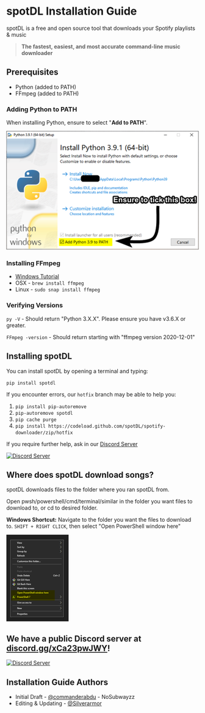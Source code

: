 # spotDL Installation Guide

spotDL is a free and open source tool that downloads your Spotify playlists & music
> **The fastest, easiest, and most accurate command-line music downloader**

## Prerequisites

- Python (added to PATH)
- FFmpeg (added to PATH)

### Adding Python to PATH

When installing Python, ensure to select "**Add to PATH**".

![Add to PATH Image](static/ADD_TO_PATH.png)

### Installing FFmpeg

- [Windows Tutorial](https://windowsloop.com/install-ffmpeg-windows-10/)
- OSX - `brew install ffmpeg`
- Linux - `sudo snap install ffmpeg`

### Verifying Versions

`py -V` - Should return "Python 3.X.X". Please ensure you have v3.6.X or greater.

`FFmpeg -version` - Should return starting with "ffmpeg version 2020-12-01"

## Installing spotDL

You can install spotDL by opening a terminal and typing:

```shell
pip install spotdl
```

If you encounter errors, our `hotfix` branch may be able to help you:

1. `pip install pip-autoremove`
2. `pip-autoremove spotdl`
3. `pip cache purge`
4. `pip install https://codeload.github.com/spotDL/spotify-downloader/zip/hotfix`

If you require further help, ask in our [Discord Server](https://discord.gg/xCa23pwJWY)

[![Discord Server](https://img.shields.io/discord/771628785447337985?color=7289da&label=DISCORD&style=for-the-badge)](https://discord.gg/xCa23pwJWY)

## Where does spotDL download songs?

spotDL downloads files to the folder where you ran spotDL from.

Open pwsh/powershell/cmd/terminal/similar in the folder you want files to download to, or cd to desired folder.

**Windows Shortcut:** Navigate to the folder you want the files to download to. `SHIFT + RIGHT CLICK`, then select "Open PowerShell window here"

![Windows PWSH](static/POWERSHELL.png)

## We have a public Discord server at **[discord.gg/xCa23pwJWY](https://discord.gg/xCa23pwJWY)!**

[![Discord Server](https://img.shields.io/discord/771628785447337985?color=7289da&label=DISCORD&style=for-the-badge)](https://discord.gg/xCa23pwJWY)

## Installation Guide Authors

- Initial Draft - [@commanderabdu](https://github.com/commanderabdu) - NoSubwayzz
- Editing & Updating - [@Silverarmor](https://github.com/Silverarmor)
